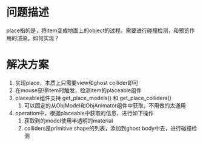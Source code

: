 问题描述
===

place指的是，将item变成地面上的object的过程。需要进行碰撞检测，和预览作用的渲染。如何实现？


解决方案
===

1. 实现place，本质上只需要view和ghost collider即可
1. 在mouse获得item时触发，检测item的placeable组件
1. placeable组件支持 get_place_models() 和 get_place_colliders()
	1. 可以固定的从ObjModel和ObjAnimator组件中获取，不用做的太通用
1. operation中，根据placeable中获取的信息，进行如下操作
	1. 获取到的model使用半透明的material
	2. colliders是primitive shape的列表，添加到ghost body中去，进行碰撞检测





